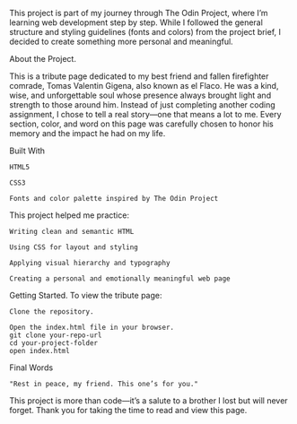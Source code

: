 This project is part of my journey through The Odin Project, where I’m learning web development step by step. While I followed the general structure and styling guidelines (fonts and colors) from the project brief, I decided to create something more personal and meaningful.

About the Project.

This is a tribute page dedicated to my best friend and fallen firefighter comrade, Tomas Valentin Gigena, also known as el Flaco. He was a kind, wise, and unforgettable soul whose presence always brought light and strength to those around him.
Instead of just completing another coding assignment, I chose to tell a real story—one that means a lot to me. Every section, color, and word on this page was carefully chosen to honor his memory and the impact he had on my life.

Built With

    HTML5

    CSS3

    Fonts and color palette inspired by The Odin Project

This project helped me practice:

    Writing clean and semantic HTML

    Using CSS for layout and styling

    Applying visual hierarchy and typography

    Creating a personal and emotionally meaningful web page

Getting Started.
To view the tribute page:

    Clone the repository.

    Open the index.html file in your browser.
    git clone your-repo-url
    cd your-project-folder
    open index.html

Final Words

    "Rest in peace, my friend. This one’s for you."

This project is more than code—it’s a salute to a brother I lost but will never forget. Thank you for taking the time to read and view this page.



